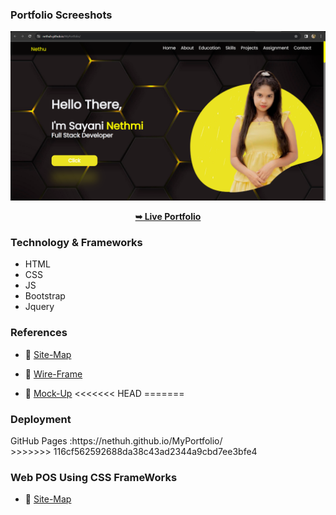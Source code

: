 ### Portfolio Screeshots

![Portfolio Desktop Demo](./Assets/img/Screenshot%20(96).png "Desktop Demo")
<div align="center">
<a href="https://nethuh.github.io/MyPortfolio/"><strong>➥ Live Portfolio</strong></a>
</div>
<h3>Technology & Frameworks</h3>

<ul>
  <li>HTML</li>
  <li>CSS</li>
  <li>JS</li>
  <li>Bootstrap</li>
  <li>Jquery</li>
</ul>
<h3>References</h3>

* 🔗 <a href="https://drive.google.com/file/d/1gAm7SMHUE6M31l9G9KqNdewIWpEhZkVi/view?usp=sharing" target="_blank">Site-Map</a>

* 🔗 <a href="https://drive.google.com/file/d/1YSwgcx6tvocXONToetn3vWd00Q5zJo-1/view?usp=sharing" target="_blank">Wire-Frame</a>

* 🔗 <a href="https://www.figma.com/file/hOniXL1SIKuPCXaRrKs7wC/MockUp?node-id=0%3A1&t=Ad2WOl6AaR11LMsI-1" target="_blank">Mock-Up</a>
<<<<<<< HEAD
=======
<h3>Deployment</h3>
GitHub Pages :https://nethuh.github.io/MyPortfolio/ <br>
>>>>>>> 116cf562592688da38c43ad2344a9cbd7ee3bfe4

<h3> Web POS Using CSS FrameWorks</h3>

 * 🔗 <a href="https://www.gloomaps.com/yaFJY3kagq" target="_blank">Site-Map</a>

